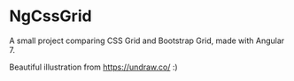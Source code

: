 # NgCssGrid

A small project comparing CSS Grid and Bootstrap Grid, made with Angular 7.

Beautiful illustration from https://undraw.co/ :)
